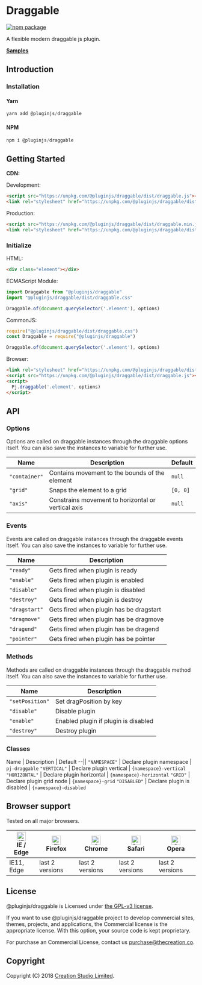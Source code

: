 # Draggable

[![npm package](https://img.shields.io/npm/v/@pluginjs/draggable.svg)](https://www.npmjs.com/package/@pluginjs/draggable)

A flexible modern draggable js plugin.

**[Samples](https://codesandbox.io/s/github/pluginjs/pluginjs/tree/master/modules/draggable/samples)**

## Introduction
### Installation

#### Yarn

```javascript
yarn add @pluginjs/draggable
```

#### NPM

```javascript
npm i @pluginjs/draggable
```

## Getting Started

**CDN:**

Development:

```html
<script src="https://unpkg.com/@pluginjs/draggable/dist/draggable.js"></script>
<link rel="stylesheet" href="https://unpkg.com/@pluginjs/draggable/dist/draggable.css">
```

Production:

```html
<script src="https://unpkg.com/@pluginjs/draggable/dist/draggable.min.js"></script>
<link rel="stylesheet" href="https://unpkg.com/@pluginjs/draggable/dist/draggable.min.css">
```

### Initialize

HTML:

```html
<div class="element"></div>
```

ECMAScript Module:

```javascript
import Draggable from "@pluginjs/draggable"
import "@pluginjs/draggable/dist/draggable.css"

Draggable.of(document.querySelector('.element'), options)
```

CommonJS:

```javascript
require("@pluginjs/draggable/dist/draggable.css")
const Draggable = require("@pluginjs/draggable")

Draggable.of(document.querySelector('.element'), options)
```

Browser:

```html
<link rel="stylesheet" href="https://unpkg.com/@pluginjs/draggable/dist/draggable.css">
<script src="https://unpkg.com/@pluginjs/draggable/dist/draggable.js"></script>
<script>
  Pj.draggable('.element', options)
</script>
```

## API

### Options

Options are called on draggable instances through the draggable options itself.
You can also save the instances to variable for further use.

Name | Description | Default
--|--|--
`"container"` | Contains movement to the bounds of the element | `null`
`"grid"` | Snaps the element to a grid | `[0, 0]`
`"axis"` | Constrains movement to horizontal or vertical axis | `null`

### Events

Events are called on draggable instances through the draggable events itself.
You can also save the instances to variable for further use.

Name | Description
--|--
`"ready"` | Gets fired when plugin is ready
`"enable"` | Gets fired when plugin is enabled
`"disable"` | Gets fired when plugin is disabled
`"destroy"` | Gets fired when plugin is destroy
`"dragstart"` | Gets fired when plugin has be dragstart
`"dragmove"` | Gets fired when plugin has be dragmove
`"dragend"` | Gets fired when plugin has be dragend
`"pointer"` | Gets fired when plugin has be pointer

### Methods

Methods are called on draggable instances through the draggable method itself.
You can also save the instances to variable for further use.

Name | Description
--|--
`"setPosition"` | Set dragPosition by key
`"disable"` | Disable plugin
`"enable"` | Enabled plugin if plugin is disabled
`"destroy"` | Destroy plugin

### Classes

Name | Description | Default
--||
`"NAMESPACE"` | Declare plugin namespace | `pj-draggable`
`"VERTICAL"` | Declare plugin vertical | `{namespace}-vertical`
`"HORIZONTAL"` | Declare plugin horizontal | `{namespace}-horizontal`
`"GRID"` | Declare plugin grid node | `{namespace}-grid`
`"DISABLED"` | Declare plugin is disabled | `{namespace}-disabled`

## Browser support

Tested on all major browsers.

| [<img src="https://raw.githubusercontent.com/alrra/browser-logos/master/src/edge/edge_48x48.png" alt="IE / Edge" width="24px" height="24px" />](http://godban.github.io/browsers-support-badges/)</br>IE / Edge | [<img src="https://raw.githubusercontent.com/alrra/browser-logos/master/src/firefox/firefox_48x48.png" alt="Firefox" width="24px" height="24px" />](http://godban.github.io/browsers-support-badges/)</br>Firefox | [<img src="https://raw.githubusercontent.com/alrra/browser-logos/master/src/chrome/chrome_48x48.png" alt="Chrome" width="24px" height="24px" />](http://godban.github.io/browsers-support-badges/)</br>Chrome | [<img src="https://raw.githubusercontent.com/alrra/browser-logos/master/src/safari/safari_48x48.png" alt="Safari" width="24px" height="24px" />](http://godban.github.io/browsers-support-badges/)</br>Safari | [<img src="https://raw.githubusercontent.com/alrra/browser-logos/master/src/opera/opera_48x48.png" alt="Opera" width="24px" height="24px" />](http://godban.github.io/browsers-support-badges/)</br>Opera |
| --------- | --------- | --------- | --------- | --------- |
| IE11, Edge| last 2 versions| last 2 versions| last 2 versions| last 2 versions|

## License

@pluginjs/draggable is Licensed under [the GPL-v3 license](LICENSE).

If you want to use @pluginjs/draggable project to develop commercial sites, themes, projects, and applications, the Commercial license is the appropriate license. With this option, your source code is kept proprietary.

For purchase an Commercial License, contact us purchase@thecreation.co.

## Copyright

Copyright (C) 2018 [Creation Studio Limited](creationstudio.com).